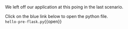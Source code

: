 We left off our application at this poing in the last scenario.  

Click on the blue link below to open the python file.    
`hello-pre-flask.py`{{open}}